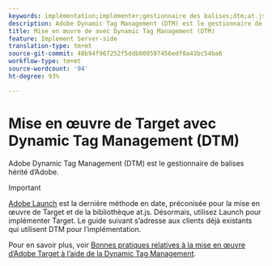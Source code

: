```yaml
---
keywords: implémentation;implémenter;gestionnaire des balises;dtm;at.js;gestionnaire dynamique des balises
description: Adobe Dynamic Tag Management (DTM) est le gestionnaire de balises hérité d’Adobe.
title: Mise en œuvre de avec Dynamic Tag Management (DTM)
feature: Implement Server-side
translation-type: tm+mt
source-git-commit: 48b94f967252f5ddb009597456edf0a43bc54ba6
workflow-type: tm+mt
source-wordcount: '94'
ht-degree: 93%

---
```



# Mise en œuvre de Target avec Dynamic Tag Management (DTM)

Adobe Dynamic Tag Management (DTM) est le gestionnaire de balises hérité d’Adobe.

>[!IMPORTANT]
>
>[Adobe Launch](/help/c-implementing-target/c-implementing-target-for-client-side-web/how-to-deployatjs/cmp-implementing-target-using-adobe-launch.md#topic_5234DDAEB0834333BD6BA1B05892FC25) est la dernière méthode en date, préconisée pour la mise en œuvre de Target et de la bibliothèque at.js. Désormais, utilisez Launch pour implémenter Target. Le guide suivant s’adresse aux clients déjà existants qui utilisent DTM pour l’implémentation.

Pour en savoir plus, voir [Bonnes pratiques relatives à la mise en œuvre d’Adobe Target à l’aide de la Dynamic Tag Management](https://experienceleague.adobe.com/docs/dtm/implementing/overview.html).
